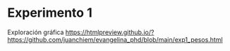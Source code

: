 # Experimento 1 

Exploración gráfica
https://htmlpreview.github.io/?https://github.com/juanchiem/evangelina_phd/blob/main/exp1_pesos.html 
